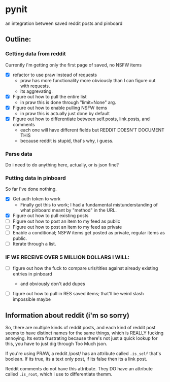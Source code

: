 # pynit
an integration between saved reddit posts and pinboard

## Outline:
### Getting data from reddit
Currently i'm getting only the first page of saved, no NSFW items
- [X] refactor to use praw instead of requests
  - praw has more functionality more obviously than I can figure out with requests.
  - its aggrevating.
- [X] Figure out how to pull the entire list
  - in praw this is done through "limit=None" arg.
- [X] Figure out how to enable pulling NSFW items
  - in praw this is actually just done by default
- [X] Figure out how to differentiate between self.posts, link.posts, and comments
  - each one will have different fields but REDDIT DOESN'T DOCUMENT THIS
  - because reddit is stupid, that's why, i guess.

### Parse data 
Do i need to do anything here, actually, or is json fine?

### Putting data in pinboard
So far i've done nothing.
- [X] Get auth token to work
  - Finally got this to work; I had a fundamental mistunderstanding of what pinboard meant by "method" in the URL.
- [X] Figure out how to pull existing posts
- [ ] Figure out how to post an item to my feed as public
- [ ] Figure out how to post an item to my feed as private
- [ ] Enable a conditional; NSFW items get posted as private, regular items as public.
- [ ] Iterate through a list.

### IF WE RECEIVE OVER 5 MILLION DOLLARS I WILL:
- [ ] figure out how the fuck to compare urls/titles against already existing entries in pinboard
  - and obviously don't add dupes
- [ ] figure out how to pull in RES saved items; that'll be weird slash impossible maybe


## Information about reddit (i'm so sorry)
So, there are multiple kinds of reddit posts, and each kind of reddit post seems to have distinct names for the same things, which is REALLY fucking annoying. Its extra frustrating because there's not just a quick lookup for this, you have to just dig through Too Much json.

If you're using PRAW, a reddit /post/ has an attribute called `.is_self` that's boolean. If its true, its a text only post, if its false then its a link post.

Reddit comments do not have this attribute. They DO have an attribute called `.is_root`, which i use to differentiate themm.
